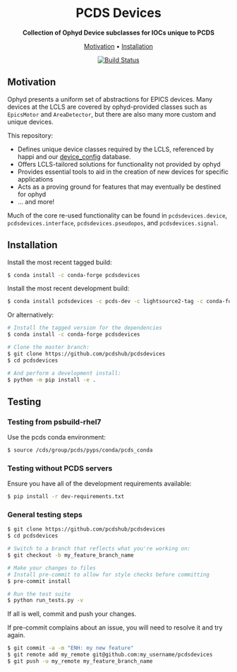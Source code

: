 <h1 align="center">PCDS Devices</h1>

<div align="center">
  <strong>Collection of Ophyd Device subclasses for IOCs unique to PCDS</strong>
</div>

<p align="center">
  <a href="#motivation">Motivation</a> •
  <a href="#installation">Installation</a>
</p>

<div align="center">
  <!-- Build Status -->
  <a href="https://travis-ci.org/pcdshub/pcdsdevices">
    <img
src="https://img.shields.io/travis/pcdshub/pcdsdevices/master.svg?style=flat-square"
      alt="Build Status" />
  </a>
</div>

## Motivation

Ophyd presents a uniform set of abstractions for EPICS devices. Many devices at
the LCLS are covered by ophyd-provided classes such as ``EpicsMotor`` and
``AreaDetector``, but there are also many more custom and unique devices.

This repository:

* Defines unique device classes required by the LCLS, referenced by happi
  and our [device_config](https://github.com/pcdshub/device_config/) database.
* Offers LCLS-tailored solutions for functionality not provided by ophyd
* Provides essential tools to aid in the creation of new devices for specific
  applications
* Acts as a proving ground for features that may eventually be destined for
  ophyd
* ... and more!

Much of the core re-used functionality can be found in
``pcdsdevices.device``, ``pcdsdevices.interface``, ``pcdsdevices.pseudopos``,
and ``pcdsdevices.signal``.

## Installation

Install the most recent tagged build:

```bash
$ conda install -c conda-forge pcdsdevices
```

Install the most recent development build:

```bash
$ conda install pcdsdevices -c pcds-dev -c lightsource2-tag -c conda-forge
```

Or alternatively:

```bash
# Install the tagged version for the dependencies
$ conda install -c conda-forge pcdsdevices

# Clone the master branch:
$ git clone https://github.com/pcdshub/pcdsdevices
$ cd pcdsdevices

# And perform a development install:
$ python -m pip install -e .
```

## Testing

### Testing from psbuild-rhel7

Use the pcds conda environment:

```bash
$ source /cds/group/pcds/pyps/conda/pcds_conda
```

### Testing without PCDS servers

Ensure you have all of the development requirements available:

```bash
$ pip install -r dev-requirements.txt
```

### General testing steps

```bash
$ git clone https://github.com/pcdshub/pcdsdevices
$ cd pcdsdevices

# Switch to a branch that reflects what you're working on:
$ git checkout -b my_feature_branch_name

# Make your changes to files
# Install pre-commit to allow for style checks before committing
$ pre-commit install

# Run the test suite
$ python run_tests.py -v
```

If all is well, commit and push your changes.

If pre-commit complains about an issue, you will need to resolve it and try
again.

```bash
$ git commit -a -m "ENH: my new feature"
$ git remote add my_remote git@github.com:my_username/pcdsdevices
$ git push -u my_remote my_feature_branch_name
```
